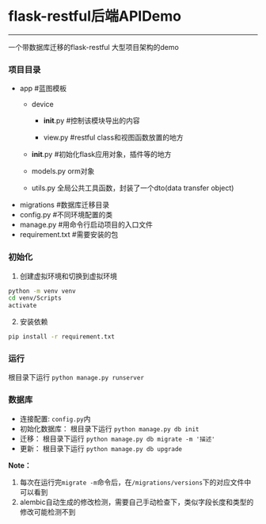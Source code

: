 # flask-restful后端APIDemo
---
一个带数据库迁移的flask-restful 大型项目架构的demo

### 项目目录
- app #蓝图模板
  - device
    
    - __init__.py #控制该模块导出的内容 
    
    - view.py #restful class和视图函数放置的地方
  - __init__.py #初始化flask应用对象，插件等的地方
  - models.py orm对象
  - utils.py 全局公共工具函数，封装了一个dto(data transfer object)
- migrations #数据库迁移目录
- config.py #不同环境配置的类
- manage.py #用命令行启动项目的入口文件
- requirement.txt #需要安装的包
### 初始化
  1. 创建虚拟环境和切换到虚拟环境
  ```bash
  python -m venv venv
  cd venv/Scripts
  activate
  ```
  2. 安装依赖
  ```bash
  pip install -r requirement.txt
  ```
### 运行
根目录下运行 `python manage.py runserver`

### 数据库

- 连接配置: `config.py`内
- 初始化数据库： 根目录下运行 `python manage.py db init`
- 迁移： 根目录下运行 `python manage.py db migrate -m '描述'`
- 更新： 根目录下运行 `python manage.py db upgrade`

**Note：**
1. 每次在运行完`migrate -m`命令后，在`/migrations/versions`下的对应文件中可以看到
2. alembic自动生成的修改检测，需要自己手动检查下，类似字段长度和类型的修改可能检测不到








